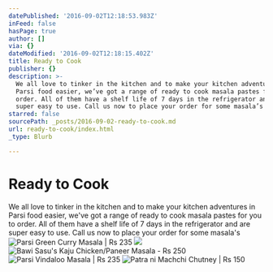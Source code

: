 ```yaml
---
datePublished: '2016-09-02T12:18:53.983Z'
inFeed: false
hasPage: true
author: []
via: {}
dateModified: '2016-09-02T12:18:15.402Z'
title: Ready to Cook
publisher: {}
description: >-
  We all love to tinker in the kitchen and to make your kitchen adventures in
  Parsi food easier, we’ve got a range of ready to cook masala pastes for you to
  order. All of them have a shelf life of 7 days in the refrigerator and are
  super easy to use. Call us now to place your order for some masala’s
starred: false
sourcePath: _posts/2016-09-02-ready-to-cook.md
url: ready-to-cook/index.html
_type: Blurb

---
```

# Ready to Cook

We all love to tinker in the kitchen and to make your kitchen adventures in Parsi food easier, we've got a range of ready to cook masala pastes for you to order. All of them have a shelf life of 7 days in the refrigerator and are super easy to use. Call us now to place your order for some masala's
![Parsi Green Curry Masala | Rs 235](https://the-grid-user-content.s3-us-west-2.amazonaws.com/0b1d495e-73f0-457f-aeb9-6284b7c3b6f7.jpg)
![](https://the-grid-user-content.s3-us-west-2.amazonaws.com/3df2cef8-2c5c-4c99-9c44-508790e7afc4.jpg)
![Bawi Sasu's Kaju Chicken/Paneer Masala - Rs 250](https://the-grid-user-content.s3-us-west-2.amazonaws.com/91673288-6ba6-497c-a0e1-da91c8458f68.jpg)
![Parsi Vindaloo Masala | Rs 235](https://the-grid-user-content.s3-us-west-2.amazonaws.com/0ec28d43-0f78-4941-868e-c01271fea122.jpg)
![Patra ni Machchi Chutney | Rs 150](https://the-grid-user-content.s3-us-west-2.amazonaws.com/8bc1df0a-531d-4e86-9422-7785373d6244.jpg)